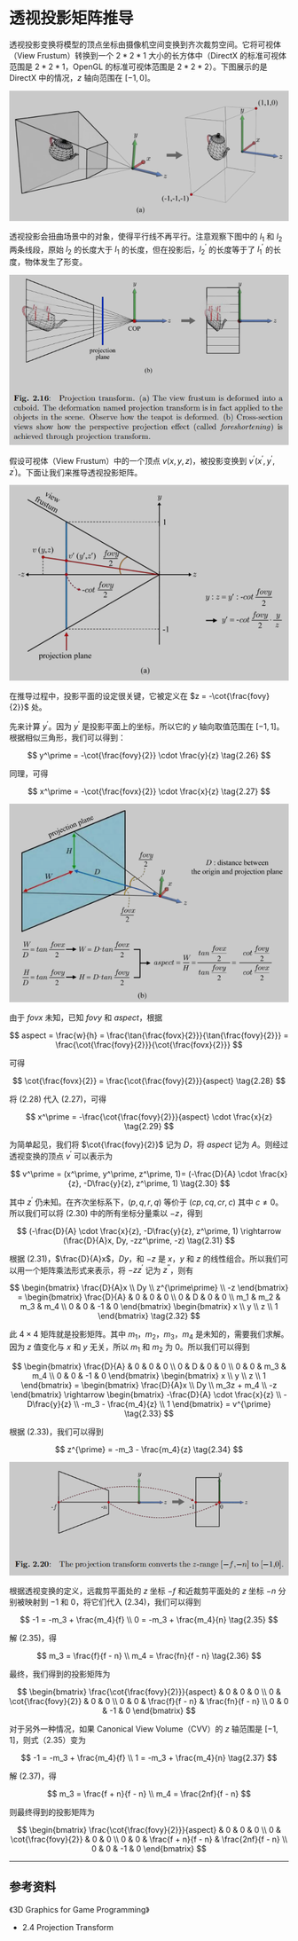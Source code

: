 # 透视投影矩阵推导

透视投影变换将模型的顶点坐标由摄像机空间变换到齐次裁剪空间。它将可视体（View Frustum）转换到一个 $2 * 2 * 1$ 大小的长方体中（DirectX 的标准可视体范围是 $2 * 2 * 1$，OpenGL 的标准可视体范围是 $2 * 2 * 2$）。下图展示的是 DirectX 中的情况，$z$ 轴向范围在 $[-1, 0]$。

![04](./Images/0104.png)

透视投影会扭曲场景中的对象，使得平行线不再平行。注意观察下图中的 $l_1$ 和 $l_2$ 两条线段，原始 $l_2$ 的长度大于 $l_1$ 的长度，但在投影后，$l_2^\prime$ 的长度等于了 $l_1^\prime$ 的长度，物体发生了形变。

![05](./Images/0105.png)

假设可视体（View Frustum）中的一个顶点 $v(x, y, z)$，被投影变换到 $v^\prime(x^\prime, y^\prime, z^\prime)$。下面让我们来推导透视投影矩阵。

![01](./Images/0101.png)

在推导过程中，投影平面的设定很关键，它被定义在 $z = -\cot{\frac{fovy}{2}}$ 处。

先来计算 $y^\prime$。因为 $y^\prime$ 是投影平面上的坐标，所以它的 $y$ 轴向取值范围在 $[-1, 1]$。根据相似三角形，我们可以得到：

$$
y^\prime = -\cot{\frac{fovy}{2}} \cdot \frac{y}{z} \tag{2.26}
$$

同理，可得

$$
x^\prime = -\cot{\frac{fovx}{2}} \cdot \frac{x}{z} \tag{2.27}
$$

![02](./Images/0102.png)

由于 $fovx$ 未知，已知 $fovy$ 和 $aspect$，根据

$$
aspect = \frac{w}{h} = \frac{\tan{\frac{fovx}{2}}}{\tan{\frac{fovy}{2}}} = \frac{\cot{\frac{fovy}{2}}}{\cot{\frac{fovx}{2}}}
$$

可得

$$
\cot{\frac{fovx}{2}} = \frac{\cot{\frac{fovy}{2}}}{aspect} \tag{2.28}
$$

将 $(2.28)$ 代入 $(2.27)$，可得

$$
x^\prime = -\frac{\cot{\frac{fovy}{2}}}{aspect} \cdot \frac{x}{z} \tag{2.29}
$$

为简单起见，我们将 $\cot{\frac{fovy}{2}}$ 记为 $D$，将 $aspect$ 记为 $A$。则经过透视变换的顶点 $v^\prime$ 可以表示为

$$
v^\prime = (x^\prime, y^\prime, z^\prime, 1)= (-\frac{D}{A} \cdot \frac{x}{z}, -D\frac{y}{z}, z^\prime, 1) \tag{2.30}
$$

其中 $z^\prime$ 仍未知。在齐次坐标系下，$(p, q, r, q)$ 等价于 $(cp, cq, cr, c)$ 其中 $c \neq 0$。所以我们可以将 $(2.30)$ 中的所有坐标分量乘以 $-z$，得到

$$
(-\frac{D}{A} \cdot \frac{x}{z}, -D\frac{y}{z}, z^\prime, 1) \rightarrow (\frac{D}{A}x, Dy, -zz^\prime, -z) \tag{2.31}
$$

根据 $(2.31)$，$\frac{D}{A}x$，$Dy$，和 $-z$ 是 $x$，$y$ 和 $z$ 的线性组合。所以我们可以用一个矩阵乘法形式来表示，将 $-zz^\prime$ 记为 $z^{\prime\prime}$，则有

$$
\begin{bmatrix}
\frac{D}{A}x \\ Dy \\ z^{\prime\prime} \\ -z
\end{bmatrix} = \begin{bmatrix}
\frac{D}{A} & 0 & 0 & 0 \\
0 & D & 0 & 0 \\
m_1 & m_2 & m_3 & m_4 \\
0 & 0 & -1 & 0
\end{bmatrix} \begin{bmatrix}
x \\ y \\ z \\ 1
\end{bmatrix} \tag{2.32}
$$

此 $4\times4$ 矩阵就是投影矩阵。其中 $m_1$，$m_2$，$m_3$，$m_4$ 是未知的，需要我们求解。因为 $z$ 值变化与 $x$ 和 $y$ 无关，所以 $m_1$ 和 $m_2$ 为 0。所以我们可以得到

$$
\begin{bmatrix}
\frac{D}{A} & 0 & 0 & 0 \\
0 & D & 0 & 0 \\
0 & 0 & m_3 & m_4 \\
0 & 0 & -1 & 0
\end{bmatrix} \begin{bmatrix}
x \\ y \\ z \\ 1
\end{bmatrix} = \begin{bmatrix}
\frac{D}{A}x \\ Dy \\ m_3z + m_4 \\ -z
\end{bmatrix} \rightarrow \begin{bmatrix}
-\frac{D}{A} \cdot \frac{x}{z} \\ -D\frac{y}{z} \\ -m_3 - \frac{m_4}{z} \\ 1
\end{bmatrix} = v^{\prime} \tag{2.33}
$$

根据 $(2.33)$，我们可以得到

$$
z^{\prime} = -m_3 - \frac{m_4}{z} \tag{2.34}
$$

![03](./Images/0103.png)

根据透视变换的定义，远裁剪平面处的 $z$ 坐标 $-f$ 和近裁剪平面处的 $z$ 坐标 $-n$ 分别被映射到 $-1$ 和 $0$，将它们代入 $(2.34)$，我们可以得到

$$
-1 = -m_3 + \frac{m_4}{f} \\
0 = -m_3 + \frac{m_4}{n}
\tag{2.35}
$$

解 $(2.35)$，得

$$
m_3 = \frac{f}{f - n} \\
m_4 = \frac{fn}{f - n}
\tag{2.36}
$$

最终，我们得到的投影矩阵为

$$
\begin{bmatrix}
\frac{\cot{\frac{fovy}{2}}}{aspect} & 0 & 0 & 0 \\
0 & \cot{\frac{fovy}{2}} & 0 & 0 \\
0 & 0 & \frac{f}{f - n} & \frac{fn}{f - n} \\
0 & 0 & -1 & 0
\end{bmatrix}
$$

对于另外一种情况，如果 Canonical View Volume（CVV）的 $z$ 轴范围是 $[-1, 1]$，则式（2.35）变为

$$
-1 = -m_3 + \frac{m_4}{f} \\
1 = -m_3 + \frac{m_4}{n} \tag{2.37}
$$

解 $(2.37)$，得

$$
m_3 = \frac{f + n}{f - n} \\
m_4 = \frac{2nf}{f - n}
$$

则最终得到的投影矩阵为

$$
\begin{bmatrix}
\frac{\cot{\frac{fovy}{2}}}{aspect} & 0 & 0 & 0 \\
0 & \cot{\frac{fovy}{2}} & 0 & 0 \\
0 & 0 & \frac{f + n}{f - n} & \frac{2nf}{f - n} \\
0 & 0 & -1 & 0
\end{bmatrix}
$$

---

## 参考资料

《3D Graphics for Game Programming》

- 2.4 Projection Transform
